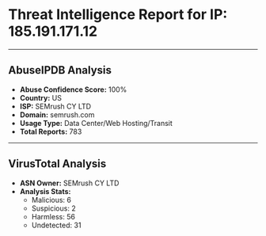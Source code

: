 # Threat Intelligence Report for IP: 185.191.171.12

---

## AbuseIPDB Analysis

* **Abuse Confidence Score:** 100%
* **Country:** US
* **ISP:** SEMrush CY LTD
* **Domain:** semrush.com
* **Usage Type:** Data Center/Web Hosting/Transit
* **Total Reports:** 783

---

## VirusTotal Analysis

* **ASN Owner:** SEMrush CY LTD
* **Analysis Stats:**
    * Malicious: 6
    * Suspicious: 2
    * Harmless: 56
    * Undetected: 31